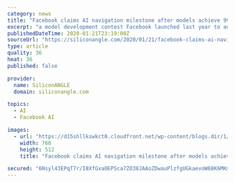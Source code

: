 ```yaml
---
category: news
title: "Facebook claims AI navigation milestone after models achieve 99.99% accuracy"
excerpt: "a model development contest Facebook launched last year to advance research into autonomous navigation. The previous top-performing AI achieved an accuracy of 92%. Beyond reducing wrong turns to nearly zero, “our agent also shows the ability to make intelligent choices, such as picking the correct fork in the road,” the researchers wrote."
publishedDateTime: 2020-01-21T23:19:00Z
sourceUrl: "https://siliconangle.com/2020/01/21/facebook-claims-ai-navigation-milestone-models-achieves-99-99-accuracy/"
type: article
quality: 36
heat: 36
published: false

provider:
  name: SiliconANGLE
  domain: siliconangle.com

topics:
  - AI
  - Facebook AI

images:
  - url: "https://d15shllkswkct0.cloudfront.net/wp-content/blogs.dir/1/files/2020/01/33839797160_76e3f043d0_c-768x512.jpg"
    width: 768
    height: 512
    title: "Facebook claims AI navigation milestone after models achieve 99.99% accuracy"

secured: "6Nsyl43EPqT7r/I8XfGxaOEPSca7ZO38JAAoZDwauPlzfgUGkaevoW68K6MKmBl3YZ/pW4YSqoktL9ZUHb7HQHyFQWlL5b9fbU7lWvs3rEo4fsQIqjgilwYj8O3gJ0CMBtw2Ax0ALm6xT85Mat2NlxxDT/U2jxIkdRak92IMnu4GisPGn8UkyvVAEwiZKLiVGLrO1R01KNN8Fp4G/gGhStnTkfsNv/2BfBVI5wklR1NafVKrT0D90TVDq27BZS5IO3g+lz42dubreszZ+8mFTVu1MJFeUhz+rjPitVieEkXnNUXC3UgEumQ+nxxU009Lb4ClU6Y02L/FduMzX3riaAJ6YrysjZhMjqeY0MXWjug4kqC3g8l3eteoXaMjjnq6PJuRF7yROzfrTUF5gvA4GyRYqnL3TkV4wSjcEHEJCoHylm8A99mRvLzxPI7jaEO4wyR9alGljgFmX3VgvD355g==;vJ+lnGe65oiyA9yAt3EekQ=="
---
```


